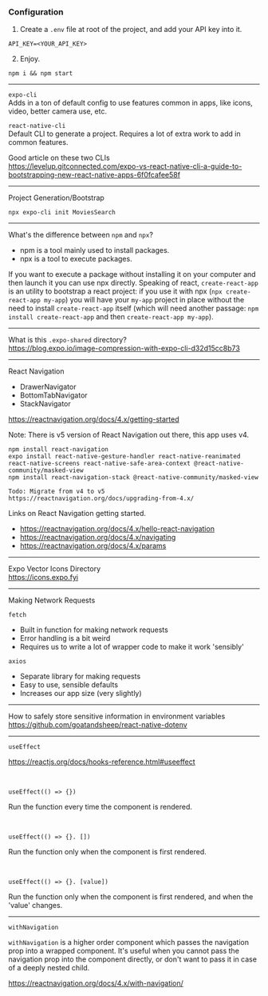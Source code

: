 ### Configuration 

1. Create a `.env` file at root of the project, and add your API key into it.
```
API_KEY=<YOUR_API_KEY>
```
2. Enjoy.
```
npm i && npm start
```

---

`expo-cli`
<br>
Adds in a ton of default config to use features common in apps, like icons, video, better camera use, etc.

`react-native-cli`
<br>
Default CLI to generate a project. Requires a lot of extra work to add in common features.

Good article on these two CLIs
<br>
https://levelup.gitconnected.com/expo-vs-react-native-cli-a-guide-to-bootstrapping-new-react-native-apps-6f0fcafee58f

---

Project Generation/Bootstrap

```
npx expo-cli init MoviesSearch
```

---

What's the difference between `npm` and `npx`?

- npm is a tool mainly used to install packages.
- npx is a tool to execute packages.

If you want to execute a package without installing it on your computer and then launch it you can use npx directly.
Speaking of react, `create-react-app` is an utility to bootstrap a react project: if you use it with npx (`npx create-react-app my-app`) you will have your `my-app` project in place without the need to install `create-react-app` itself (which will need another passage: `npm install create-react-app` and then `create-react-app my-app`).

---

What is this `.expo-shared` directory?
<br>
https://blog.expo.io/image-compression-with-expo-cli-d32d15cc8b73

---

React Navigation

- DrawerNavigator
- BottomTabNavigator
- StackNavigator

https://reactnavigation.org/docs/4.x/getting-started

Note: There is v5 version of React Navigation out there, this app uses v4.

```
npm install react-navigation
expo install react-native-gesture-handler react-native-reanimated react-native-screens react-native-safe-area-context @react-native-community/masked-view
npm install react-navigation-stack @react-native-community/masked-view
```

```
Todo: Migrate from v4 to v5
https://reactnavigation.org/docs/upgrading-from-4.x/
```

Links on React Navigation getting started.

- https://reactnavigation.org/docs/4.x/hello-react-navigation
- https://reactnavigation.org/docs/4.x/navigating
- https://reactnavigation.org/docs/4.x/params

---

Expo Vector Icons Directory
<br>
https://icons.expo.fyi

---

Making Network Requests

`fetch`

- Built in function for making network requests
- Error handling is a bit weird
- Requires us to write a lot of wrapper code to make it work 'sensibly'

`axios`

- Separate library for making requests
- Easy to use, sensible defaults
- Increases our app size (very slightly)

---

How to safely store sensitive information in environment variables
<br>
https://github.com/goatandsheep/react-native-dotenv

---

`useEffect`

https://reactjs.org/docs/hooks-reference.html#useeffect

<br>

```
useEffect(() => {})
```

Run the function every time the component is rendered.

<br>

```
useEffect(() => {}. [])
```

Run the function only when the component is first rendered.

<br>

```
useEffect(() => {}. [value])
```

Run the function only when the component is first rendered, and when the 'value' changes.

---

`withNavigation`

`withNavigation` is a higher order component which passes the navigation prop into a wrapped component. It's useful when you cannot pass the navigation prop into the component directly, or don't want to pass it in case of a deeply nested child.

https://reactnavigation.org/docs/4.x/with-navigation/

